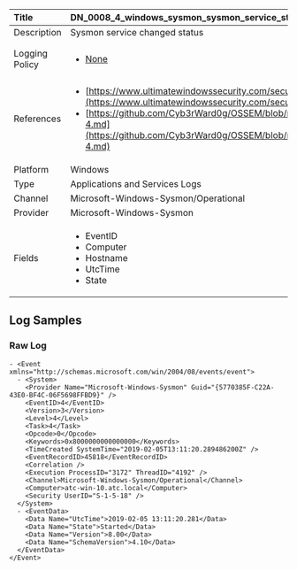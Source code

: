 | Title          | DN_0008_4_windows_sysmon_sysmon_service_state_changed                                                                                                      |
|:---------------|:-----------------------------------------------------------------------------------------------------------------|
| Description    | Sysmon service changed status
                                                                                                |
| Logging Policy | <ul><li>[None](../Logging_Policies/None.md)</li></ul> |
| References     | <ul><li>[https://www.ultimatewindowssecurity.com/securitylog/encyclopedia/event.aspx?eventid=90004](https://www.ultimatewindowssecurity.com/securitylog/encyclopedia/event.aspx?eventid=90004)</li><li>[https://github.com/Cyb3rWard0g/OSSEM/blob/master/data_dictionaries/windows/sysmon/event-4.md](https://github.com/Cyb3rWard0g/OSSEM/blob/master/data_dictionaries/windows/sysmon/event-4.md)</li></ul>                                  |
| Platform       | Windows   |
| Type           | Applications and Services Logs 		|
| Channel        | Microsoft-Windows-Sysmon/Operational    |
| Provider       | Microsoft-Windows-Sysmon   |
| Fields         | <ul><li>EventID</li><li>Computer</li><li>Hostname</li><li>UtcTime</li><li>State</li></ul>                                               |


## Log Samples

### Raw Log

```
- <Event xmlns="http://schemas.microsoft.com/win/2004/08/events/event">
  - <System>
    <Provider Name="Microsoft-Windows-Sysmon" Guid="{5770385F-C22A-43E0-BF4C-06F5698FFBD9}" /> 
    <EventID>4</EventID> 
    <Version>3</Version> 
    <Level>4</Level> 
    <Task>4</Task> 
    <Opcode>0</Opcode> 
    <Keywords>0x8000000000000000</Keywords> 
    <TimeCreated SystemTime="2019-02-05T13:11:20.289486200Z" /> 
    <EventRecordID>45818</EventRecordID> 
    <Correlation /> 
    <Execution ProcessID="3172" ThreadID="4192" /> 
    <Channel>Microsoft-Windows-Sysmon/Operational</Channel> 
    <Computer>atc-win-10.atc.local</Computer> 
    <Security UserID="S-1-5-18" /> 
  </System>
  - <EventData>
    <Data Name="UtcTime">2019-02-05 13:11:20.281</Data> 
    <Data Name="State">Started</Data> 
    <Data Name="Version">8.00</Data> 
    <Data Name="SchemaVersion">4.10</Data> 
  </EventData>
</Event>

```




